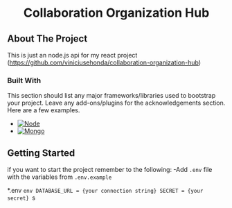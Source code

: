 <h1 align='center'>
    <br>Collaboration Organization Hub
</h1>

## About The Project
This is just an node.js api for my react project (https://github.com/viniciusehonda/collaboration-organization-hub)

### Built With

This section should list any major frameworks/libraries used to bootstrap your project. Leave any add-ons/plugins for the acknowledgements section. Here are a few examples.

* [![Node][Node.js]][Node-url]
* [![Mongo][MongoDB]][MongoDB-url]

## Getting Started
if you want to start the project remember to the following:
-Add `.env` file with the variables from `.env.example`

*.env
    ```env
    DATABASE_URL = {your connection string}
    SECRET = {your secret}
    ```s

<!-- MARKDOWN LINKS & IMAGES -->
<!-- https://www.markdownguide.org/basic-syntax/#reference-style-links -->
[Node.js]:<img src="https://img.shields.io/badge/JavaScript-F7DF1E?style=for-the-badge&logo=javascript&logoColor=black" />
[Node-url]:https://nodejs.org
[MongoDB]:<img src="https://img.shields.io/badge/MongoDB-4EA94B?style=for-the-badge&logo=mongodb&logoColor=white" />
[MongoDB-url]:www.mongodb.com
